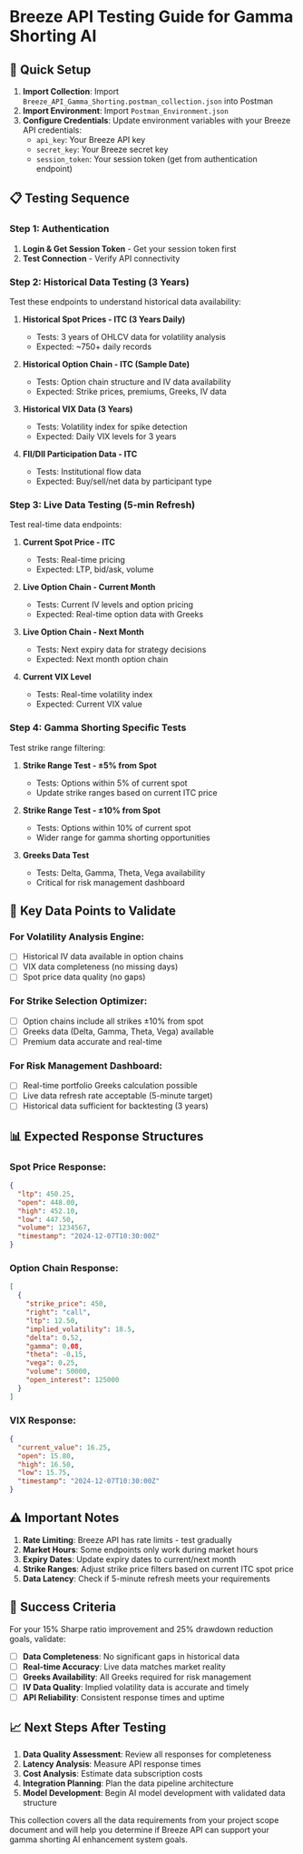 # Breeze API Testing Guide for Gamma Shorting AI

## 🚀 Quick Setup

1. **Import Collection**: Import `Breeze_API_Gamma_Shorting.postman_collection.json` into Postman
2. **Import Environment**: Import `Postman_Environment.json` 
3. **Configure Credentials**: Update environment variables with your Breeze API credentials:
   - `api_key`: Your Breeze API key
   - `secret_key`: Your Breeze secret key
   - `session_token`: Your session token (get from authentication endpoint)

## 📋 Testing Sequence

### Step 1: Authentication
1. **Login & Get Session Token** - Get your session token first
2. **Test Connection** - Verify API connectivity

### Step 2: Historical Data Testing (3 Years)
Test these endpoints to understand historical data availability:

1. **Historical Spot Prices - ITC (3 Years Daily)**
   - Tests: 3 years of OHLCV data for volatility analysis
   - Expected: ~750+ daily records

2. **Historical Option Chain - ITC (Sample Date)**
   - Tests: Option chain structure and IV data availability
   - Expected: Strike prices, premiums, Greeks, IV data

3. **Historical VIX Data (3 Years)**
   - Tests: Volatility index for spike detection
   - Expected: Daily VIX levels for 3 years

4. **FII/DII Participation Data - ITC**
   - Tests: Institutional flow data
   - Expected: Buy/sell/net data by participant type

### Step 3: Live Data Testing (5-min Refresh)
Test real-time data endpoints:

1. **Current Spot Price - ITC**
   - Tests: Real-time pricing
   - Expected: LTP, bid/ask, volume

2. **Live Option Chain - Current Month**
   - Tests: Current IV levels and option pricing
   - Expected: Real-time option data with Greeks

3. **Live Option Chain - Next Month**
   - Tests: Next expiry data for strategy decisions
   - Expected: Next month option chain

4. **Current VIX Level**
   - Tests: Real-time volatility index
   - Expected: Current VIX value

### Step 4: Gamma Shorting Specific Tests
Test strike range filtering:

1. **Strike Range Test - ±5% from Spot**
   - Tests: Options within 5% of current spot
   - Update strike ranges based on current ITC price

2. **Strike Range Test - ±10% from Spot**
   - Tests: Options within 10% of current spot
   - Wider range for gamma shorting opportunities

3. **Greeks Data Test**
   - Tests: Delta, Gamma, Theta, Vega availability
   - Critical for risk management dashboard

## 🎯 Key Data Points to Validate

### For Volatility Analysis Engine:
- [ ] Historical IV data available in option chains
- [ ] VIX data completeness (no missing days)
- [ ] Spot price data quality (no gaps)

### For Strike Selection Optimizer:
- [ ] Option chains include all strikes ±10% from spot
- [ ] Greeks data (Delta, Gamma, Theta, Vega) available
- [ ] Premium data accurate and real-time

### For Risk Management Dashboard:
- [ ] Real-time portfolio Greeks calculation possible
- [ ] Live data refresh rate acceptable (5-minute target)
- [ ] Historical data sufficient for backtesting (3 years)

## 📊 Expected Response Structures

### Spot Price Response:
```json
{
  "ltp": 450.25,
  "open": 448.00,
  "high": 452.10,
  "low": 447.50,
  "volume": 1234567,
  "timestamp": "2024-12-07T10:30:00Z"
}
```

### Option Chain Response:
```json
[
  {
    "strike_price": 450,
    "right": "call",
    "ltp": 12.50,
    "implied_volatility": 18.5,
    "delta": 0.52,
    "gamma": 0.08,
    "theta": -0.15,
    "vega": 0.25,
    "volume": 50000,
    "open_interest": 125000
  }
]
```

### VIX Response:
```json
{
  "current_value": 16.25,
  "open": 15.80,
  "high": 16.50,
  "low": 15.75,
  "timestamp": "2024-12-07T10:30:00Z"
}
```

## ⚠️ Important Notes

1. **Rate Limiting**: Breeze API has rate limits - test gradually
2. **Market Hours**: Some endpoints only work during market hours
3. **Expiry Dates**: Update expiry dates to current/next month
4. **Strike Ranges**: Adjust strike price filters based on current ITC spot price
5. **Data Latency**: Check if 5-minute refresh meets your requirements

## 🎯 Success Criteria

For your 15% Sharpe ratio improvement and 25% drawdown reduction goals, validate:

- [ ] **Data Completeness**: No significant gaps in historical data
- [ ] **Real-time Accuracy**: Live data matches market reality
- [ ] **Greeks Availability**: All Greeks required for risk management
- [ ] **IV Data Quality**: Implied volatility data is accurate and timely
- [ ] **API Reliability**: Consistent response times and uptime

## 📈 Next Steps After Testing

1. **Data Quality Assessment**: Review all responses for completeness
2. **Latency Analysis**: Measure API response times
3. **Cost Analysis**: Estimate data subscription costs
4. **Integration Planning**: Plan the data pipeline architecture
5. **Model Development**: Begin AI model development with validated data structure

This collection covers all the data requirements from your project scope document and will help you determine if Breeze API can support your gamma shorting AI enhancement system goals.